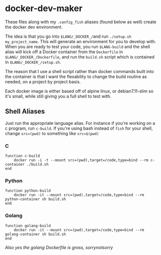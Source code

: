 # docker-dev-maker
These files along with my `.config_fish` aliases (found below as well) create the docker dev environment.

The idea is that you go into `$LANG/_DOCKER_/`and run `./setup.sh my_project_name`.
This will generate an environment for you to develop with. When you are ready to test your code, you run `$LANG-build` and the shell alias will kick off a Docker container from the `Dockerfile` in `$LANG/_DOCKER_/Dockerfile`, and run the `build.sh` script which is contained in `$LANG/_DOCKER_/setup.sh`.

The reason that I use a shell script rather than docker commands built into the container is that I want the flexability to change the build routine as needed, on a project by project basis.

Each docker image is either based off of alpine linux, or debian7.11-slim so it's small, while still giving you a full shell to test with.

## Shell Aliases
Just run the appropriate language alias. For instance if you're working on a c program, run `c-build`.
If you're using bash instead of `fish` for your shell, change `src=(pwd)` to something like `src=$(pwd)`

### C
```
function c-build
    docker run -i -t --mount src=(pwd),target=/code,type=bind --rm c-container ./build.sh
end
```

### Python
```
function python-build
    docker run -it --mount src=(pwd),target=/code,type=bind --rm python-container sh build.sh
end
```

### Golang
```
function golang-build
    docker run -it --mount src=(pwd),target=/code,type=bind --rm golang-container sh build.sh
end
```


*Also yes the golang Dockerfile is gross, sorrynotsorry*
